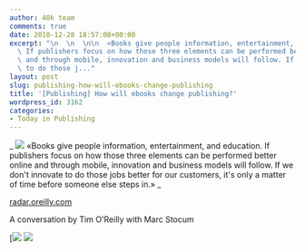 ```yaml
---
author: 40k team
comments: true
date: 2010-12-28 18:57:08+00:00
excerpt: "\n  \n  \n\n  «Books give people information, entertainment, and education.\
  \ If publishers focus on how those three elements can be performed better online\
  \ and through mobile, innovation and business models will follow. If we don't innovate\
  \ to do those j..."
layout: post
slug: publishing-how-will-ebooks-change-publishing
title: '[Publishing] How will ebooks change publishing?'
wordpress_id: 3162
categories:
- Today in Publishing
---
```



  


  _
![](http://www.40kbooks.com/wp-content/uploads/quote1.jpg)
  «Books give people information, entertainment, and education. If publishers focus on how those three elements can be performed better online and through mobile, innovation and business models will follow. If we don't innovate to do those jobs better for our customers, it's only a matter of time before someone else steps in.»
_  

[radar.oreilly.com](http://tinyurl.com/27dqcrw)






A conversation by Tim O'Reilly with Marc Stocum





[![](http://www.bookcafe.net/filtr/t1.png)
[![](http://www.bookcafe.net/filtr/f1.png)](http://www.facebook.com/pages/40k/122586614419616)


 
    
